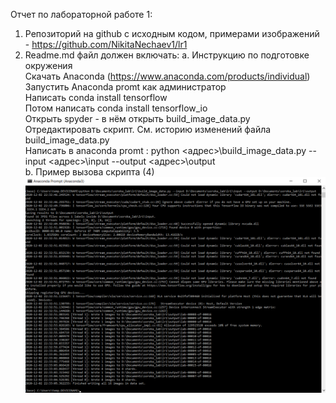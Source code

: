 Отчет по лабораторной работе 1:
1. Репозиторий на github c исходным кодом, примерами изображений - https://github.com/NikitaNechaev1/lr1
2. Readme.md файл должен включать:
a. Инструкцию по подготовке окружения <br />
     Скачать Anaconda (https://www.anaconda.com/products/individual)<br />
     Запустить Anaconda promt как администратор<br />
     Написать conda install tensorflow<br />
     Потом написать conda install tensorflow_io<br />
     Открыть spyder - в нём открыть build_image_data.py<br />
     Отредактировать скрипт. См. историю изменений файла build_image_data.py<br />
     Написать в anaconda promt : python <адрес>\build_image_data.py --input <адрес>\input --output <адрес>\output<br />
b. Пример вызова скрипта (4) <br />
 ![alt text](https://github.com/NikitaNechaev1/lr1/blob/NikitaNechaev1-updated_buil_image_data.py/image.png)
